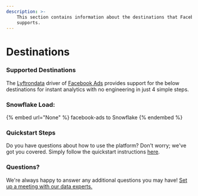 ```yaml
---
description: >-
    This section contains information about the destinations that Facebook Ads
    supports.
---
```


# Destinations

### Supported Destinations

The [Lyftrondata](https://www.lyftrondata.com/) driver of [Facebook Ads](None) provides support for the below destinations for instant analytics with no engineering in just 4 simple steps.

### Snowflake Load:

{% embed url="None" %}
facebook-ads to Snowflake
{% endembed %}

### Quickstart Steps

Do you have questions about how to use the platform? Don't worry; we've got you covered. Simply follow the quickstart instructions [here](README.md).

### Questions? <a href="#questions" id="questions"></a>

We're always happy to answer any additional questions you may have! [Set up a meeting with our data experts.](https://www.lyftrondata.com/book-a-meeting/)
